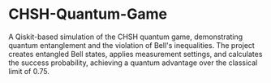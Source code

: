# CHSH-Quantum-Game
A Qiskit-based simulation of the CHSH quantum game, demonstrating quantum entanglement and the violation of Bell's inequalities. The project creates entangled Bell states, applies measurement settings, and calculates the success probability, achieving a quantum advantage over the classical limit of 0.75.
